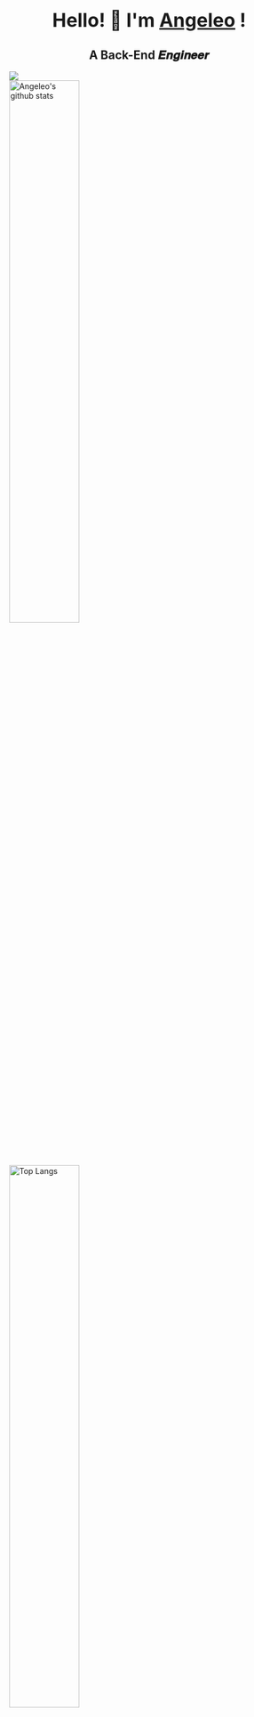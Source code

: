 <div align='center'>
    <h1>
        <big>
        Hello! 👋 I'm 
        <a href="https://github.com/Angeleo4869">Angeleo</a>
        !
    	</big>
    </h1>
    <h2>A Back-End 𝑬𝒏𝒈𝒊𝒏𝒆𝒆𝒓</h2>
</div>

<a href="https://github.com/Angeleo4869/Study-Golang">
  <img align="center" src="https://github-readme-stats.vercel.app/api/pin/?username=Angeleo4869&repo=Study-Golang" /></a>

<div class="col-md-7 horizontal-list-media">
    <a href="https://github.com/Angeleo4869">
    <img src="https://github-readme-stats.vercel.app/api?username=Angeleo4869&show_icons=true&theme=buefy?count_private=true" alt="Angeleo's github stats" style="width: 50%" class="img-responsive"/>
    <img src="https://github-readme-stats.vercel.app/api/top-langs/?username=Angeleo4869" alt="Top Langs" style="width: 50%" class="img-responsive"/>
    </a>
</div>
<!--
**Angeleo4869/Angeleo4869** is a ✨ _special_ ✨ repository because its `README.md` (this file) appears on your GitHub profile.

Here are some ideas to get you started:

- 🔭 I’m currently working on ...
- 🌱 I’m currently learning ...
- 👯 I’m looking to collaborate on ...
- 🤔 I’m looking for help with ...
- 💬 Ask me about ...
- 📫 How to reach me: ...
- 😄 Pronouns: ...
- ⚡ Fun fact: ...
-->
